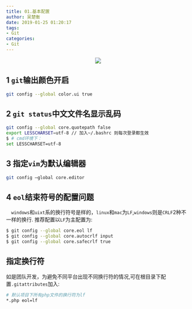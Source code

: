 ```yaml
---
title: 01.基本配置
author: 吴楚衡
date: 2019-01-25 01:20:17
tags:
- Git
categories:
- Git
---
```


<div align="center">

![](https://qiniu.wuchuheng.com/images/git-%E5%9F%BA%E6%9C%AC%E9%85%8D%E7%BD%AE1.png)

</div>

## 1 `git`输出颜色开启
``` bash
git config --global color.ui true
```

## 2 `git status`中文文件名显示乱码

``` bash
git config --global core.quotepath false
export LESSCHARSET=utf-8 // 加入~/.bashrc 则每次登录都生效
$ # cmd环境下：
set LESSCHARSET=utf-8
```
## 3 指定`vim`为默认编辑器

``` bash 
git config –global core.editor
```

## 4 `eol`结束符号的配置问题
&emsp;`windows`和`uixt`系的换行符号是样的，`linux`和`mac`为`LF`,`windows`则是`CRLF`2种不一样的换行.
推荐配置以`LF`为主配置为:
``` bash 
$ git config --global core.eol lf
$ git config --global core.autocrlf input
$ git config --global core.safecrlf true
```

## 指定换行符
如是团队开发，为避免不同平台出现不同换行符的情况,可在根目录下配置`.gitattributes`加入:
``` bash 
# 默认项目下所有php文件的换行符为lf
*.php eol=lf
```

